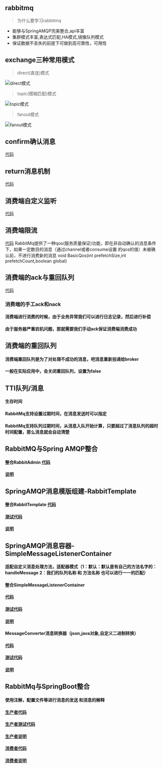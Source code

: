 ## rabbitmq
> 为什么要学习rabbitmq

- 能够与SpringAMQP完美整合,api丰富
- 集群模式丰富,表达式匹配,HA模式,镜像队列模式
- 保证数据不丢失的前提下可做到高可靠性，可用性

## exchange三种常用模式
> direct(直连)模式

<img src = "http://www.rabbitmq.com/img/tutorials/direct-exchange.png" alt="direct模式">

> topic(模糊匹配)模式

<img src = "http://www.rabbitmq.com/img/tutorials/python-five.png" alt="topic模式">

> fanout模式

<img src = "https://images2017.cnblogs.com/blog/1147891/201711/1147891-20171122151041040-579186474.png" alt="fanout模式">


## confirm确认消息
[代码](/src/main/java/com/czmec/rabbitmq/api/confirm) 


## return消息机制
[代码](/src/main/java/com/czmec/rabbitmq/api/returnlistener) 

## 消费端自定义监听
[代码](/src/main/java/com/czmec/rabbitmq/api/consumer) 

## 消费端限流
[代码](/src/main/java/com/czmec/rabbitmq/api/limit) 
RabbitMq提供了一种qos(服务质量保证)功能，即在非自动确认的消息条件下，如果一定数目的消息（通过channel或者consume设置
的qos的值）未被确认前，不进行消费新的消息
void BasicQos(int prefetchSize,int prefetchCount,boolean global)

## 消费端的ack与重回队列
[代码](/src/main/java/com/czmec/rabbitmq/api/ack) 
### 消费端的手工ack和nack
#### 消费端进行消费的时候，由于业务异常我们可以进行日志记录，然后进行补偿
#### 由于服务器严重宕机问题，那就需要我们手动ack保证消费端消费成功

## 消费端的重回队列
#### 消费端重回队列是为了对处理不成功的消息，吧消息重新投递给broker
#### 一般在实际应用中，会关闭重回队列，设置为false

## TTl队列/消息
#### 生存时间
#### RabbitMq支持设置过期时间，在消息发送时可以指定
#### RabbitMq支持队列过期时间，从消息入队开始计算，只要超过了消息队列的超时时间配置，那么消息就会自动清楚


## RabbitMQ与Spring AMQP整合
#### 整合RabbitAdmin [代码](/src/main/java/com/czmec/rabbitmq/RabbitMqConfig.java)
#### [说明](/src/main/java/com/czmec/rabbitmq/Readme/RabbitAdmin.md)

## SpringAMQP消息模版组建-RabbitTemplate 
#### 整合RabbitTemplate [代码](/src/main/java/com/czmec/rabbitmq/RabbitMqConfig.java)   
#### [测试代码](/src/test/java/com/czmec/rabbitmq/RabbitmqApiApplicationTests.java) 
#### [说明](/src/main/java/com/czmec/rabbitmq/Readme/RabbitTemplate.md)

## SpringAMQP消息容器-SimpleMessageListenerContainer
#### 适配自定义消息处理方法，适配器模式（1：默认：默认是有自己的方法名字的：handleMessage 2：我们的队列名称 和 方法名称 也可以进行一一的匹配）  
#### 整合SimpleMessageListenerContainer 
#### [代码](/src/main/java/com/czmec/rabbitmq/RabbitMqConfig.java)   
#### [测试代码](/src/test/java/com/czmec/rabbitmq/RabbitmqApiApplicationTests.java) 
#### [说明](/src/main/java/com/czmec/rabbitmq/Readme/SimpleMessageListenner.md)
#### MessageConverter消息转换器（json,java对象,自定义二进制转换）
#### [代码](/src/main/java/com/czmec/rabbitmq/RabbitMqConfig.java)   
#### [测试代码](/src/test/java/com/czmec/rabbitmq/RabbitmqApiApplicationTests.java) 
#### [说明](/src/main/java/com/czmec/rabbitmq/Readme/MessageConverter.md)

## RabbitMq与SpringBoot整合
#### 使用注解，配置文件等进行消息的发送 和消息的解释
#### [生产者代码](/rabbitmq-springboot-producer)   
#### [生产者测试代码](/src/test/java/com/czmec/rabbitmq/RabbitmqApiApplicationTests.java) 
#### [生产者说明](/src/main/java/com/czmec/rabbitmq/Readme/SpringBootProducer.md)
#### [消费者代码](/rabbitmq-springboot-consumer)   
#### [消费者说明](/src/main/java/com/czmec/rabbitmq/Readme/SpringBootConsumer.md)






